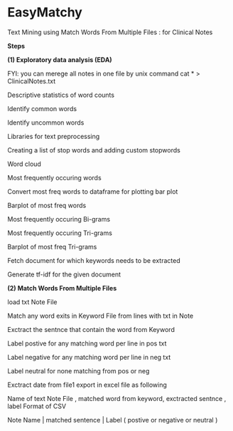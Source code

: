 # EasyMatchy

Text Mining using Match Words From Multiple Files : for Clinical Notes

**Steps**

**(1) Exploratory data analysis (EDA)**

FYI: you can merege all notes in one file by unix command cat * > ClinicalNotes.txt

 Descriptive statistics of word counts
 
 Identify common words
 
 Identify uncommon words
 
 Libraries for text preprocessing
 
 Creating a list of stop words and adding custom stopwords
 
 Word cloud
 
 Most frequently occuring words
 
 Convert most freq words to dataframe for plotting bar plot
 
 Barplot of most freq words
 
 Most frequently occuring Bi-grams
 
 Most frequently occuring Tri-grams
 
 Barplot of most freq Tri-grams
 
 Fetch document for which keywords needs to be extracted
 
 Generate tf-idf for the given document



**(2) Match Words From Multiple Files**

load txt Note File

Match any word exits in Keyword File from lines with txt in Note

Exctract the sentnce that contain the word from Keyword

Label postive for any matching word per line in pos txt

Label negative for any matching word per line in neg txt

Label neutral for none matching from pos or neg

Exctract date from file1 export in excel file as following

Name of text Note File , matched word from keyword, exctracted sentnce , label Format of CSV

Note Name | matched sentence | Label ( postive or negative or neutral )


